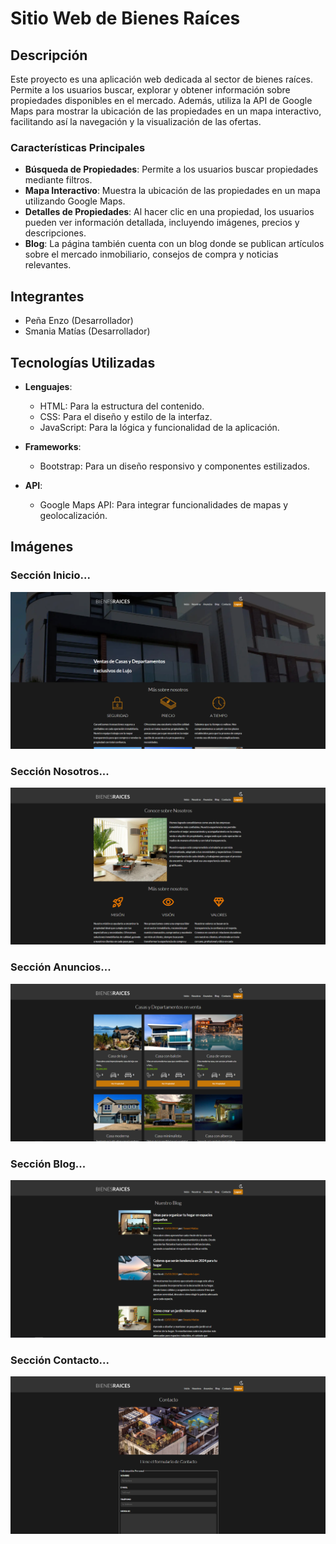 # Sitio Web de Bienes Raíces

## Descripción
Este proyecto es una aplicación web dedicada al sector de bienes raíces. Permite a los usuarios buscar, explorar y obtener información sobre propiedades disponibles en el mercado. Además, utiliza la API de Google Maps para mostrar la ubicación de las propiedades en un mapa interactivo, facilitando así la navegación y la visualización de las ofertas.

### Características Principales
- **Búsqueda de Propiedades**: Permite a los usuarios buscar propiedades mediante filtros.
- **Mapa Interactivo**: Muestra la ubicación de las propiedades en un mapa utilizando Google Maps.
- **Detalles de Propiedades**: Al hacer clic en una propiedad, los usuarios pueden ver información detallada, incluyendo imágenes, precios y descripciones.
- **Blog**: La página también cuenta con un blog donde se publican artículos sobre el mercado inmobiliario, consejos de compra y noticias relevantes.

## Integrantes
- Peña Enzo (Desarrollador)
- Smania Matías (Desarrollador)

## Tecnologías Utilizadas
- **Lenguajes**: 
  - HTML: Para la estructura del contenido.
  - CSS: Para el diseño y estilo de la interfaz.
  - JavaScript: Para la lógica y funcionalidad de la aplicación.
  
- **Frameworks**: 
  - Bootstrap: Para un diseño responsivo y componentes estilizados.

- **API**: 
  - Google Maps API: Para integrar funcionalidades de mapas y geolocalización.
 
## Imágenes
### Sección Inicio...
![Inicio](https://github.com/SmaniaMatias20/PP-PrograIII/blob/matias/build/src/readme/inicio.png)
### Sección Nosotros...
![Nosotros](https://github.com/SmaniaMatias20/PP-PrograIII/blob/matias/build/src/readme/nosotros.png)
### Sección Anuncios...
![Anuncios](https://github.com/SmaniaMatias20/PP-PrograIII/blob/matias/build/src/readme/anuncios.png)
### Sección Blog...
![Blog](https://github.com/SmaniaMatias20/PP-PrograIII/blob/matias/build/src/readme/blog.png)
### Sección Contacto...
![Contacto](https://github.com/SmaniaMatias20/PP-PrograIII/blob/matias/build/src/readme/contacto.png)



